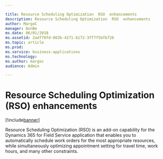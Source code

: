 ```yaml
---

title: Resource Scheduling Optimization  RSO  enhancements
description: Resource Scheduling Optimization  RSO  enhancements
author: MargoC
manager: AnnBe
ms.date: 06/01/2018
ms.assetid: 2adf70fd-083b-4271-b172-3ff7f5bfb726
ms.topic: article
ms.prod: 
ms.service: business-applications
ms.technology: 
ms.author: margoc
audience: Admin

---
```

#  Resource Scheduling Optimization (RSO) enhancements 




[!include[banner](../../includes/banner.md)]

Resource Scheduling Optimization (RSO) is an add-on capability for the Dynamics
365 for Field Service application that enables you to automatically schedule
work orders for the most appropriate resources, while simultaneously optimizing
appointment setting for travel time, work hours, and many other constraints.
